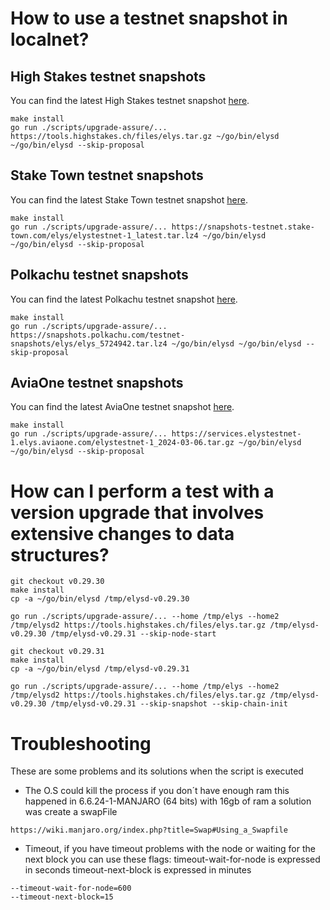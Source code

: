 # How to use a testnet snapshot in localnet?

## High Stakes testnet snapshots

You can find the latest High Stakes testnet snapshot [here](https://tools.highstakes.ch/files/elys.tar.gz).

```
make install
go run ./scripts/upgrade-assure/... https://tools.highstakes.ch/files/elys.tar.gz ~/go/bin/elysd ~/go/bin/elysd --skip-proposal
```

## Stake Town testnet snapshots

You can find the latest Stake Town testnet snapshot [here](https://snapshots-testnet.stake-town.com/elys/elystestnet-1_latest.tar.lz4).

```
make install
go run ./scripts/upgrade-assure/... https://snapshots-testnet.stake-town.com/elys/elystestnet-1_latest.tar.lz4 ~/go/bin/elysd ~/go/bin/elysd --skip-proposal
```

## Polkachu testnet snapshots

You can find the latest Polkachu testnet snapshot [here](https://polkachu.com/testnets/elys/snapshots).

```
make install
go run ./scripts/upgrade-assure/... https://snapshots.polkachu.com/testnet-snapshots/elys/elys_5724942.tar.lz4 ~/go/bin/elysd ~/go/bin/elysd --skip-proposal
```

## AviaOne testnet snapshots

You can find the latest AviaOne testnet snapshot [here](https://aviaone.com/blockchains-service/elystestnet-1-elys.html#8).

```
make install
go run ./scripts/upgrade-assure/... https://services.elystestnet-1.elys.aviaone.com/elystestnet-1_2024-03-06.tar.gz ~/go/bin/elysd ~/go/bin/elysd --skip-proposal
```

# How can I perform a test with a version upgrade that involves extensive changes to data structures?

```
git checkout v0.29.30
make install
cp -a ~/go/bin/elysd /tmp/elysd-v0.29.30
```

```
go run ./scripts/upgrade-assure/... --home /tmp/elys --home2 /tmp/elysd2 https://tools.highstakes.ch/files/elys.tar.gz /tmp/elysd-v0.29.30 /tmp/elysd-v0.29.31 --skip-node-start
```

```
git checkout v0.29.31
make install
cp -a ~/go/bin/elysd /tmp/elysd-v0.29.31
```

```
go run ./scripts/upgrade-assure/... --home /tmp/elys --home2 /tmp/elysd2 https://tools.highstakes.ch/files/elys.tar.gz /tmp/elysd-v0.29.30 /tmp/elysd-v0.29.31 --skip-snapshot --skip-chain-init
```
# Troubleshooting

These are some problems and its solutions when the script is executed

- The O.S could kill the process if you don´t have enough ram this happened in 6.6.24-1-MANJARO (64 bits) with 16gb of ram a solution was create a swapFile
```
https://wiki.manjaro.org/index.php?title=Swap#Using_a_Swapfile
```
-  Timeout, if you have timeout problems with the node or waiting for the next block you can use these flags: 
timeout-wait-for-node is expressed in seconds
timeout-next-block is expressed in minutes

```
--timeout-wait-for-node=600
--timeout-next-block=15
```

